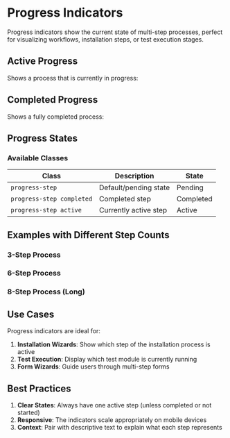 # Progress Indicators

Progress indicators show the current state of multi-step processes, perfect for visualizing workflows, installation steps, or test execution stages.

## Active Progress

Shows a process that is currently in progress:

<div class="phantom-progress-indicator">
  <div class="progress-step completed"></div>
  <div class="progress-step completed"></div>
  <div class="progress-step active"></div>
  <div class="progress-step"></div>
</div>

## Completed Progress

Shows a fully completed process:

<div class="phantom-progress-indicator">
  <div class="progress-step completed"></div>
  <div class="progress-step completed"></div>
  <div class="progress-step completed"></div>
  <div class="progress-step completed"></div>
</div>

## Progress States

### Available Classes

| Class                     | Description           | State     |
|---------------------------|-----------------------|-----------|
| `progress-step`           | Default/pending state | Pending   |
| `progress-step completed` | Completed step        | Completed |
| `progress-step active`    | Currently active step | Active    |

## Examples with Different Step Counts

### 3-Step Process
<div class="phantom-progress-indicator">
  <div class="progress-step completed"></div>
  <div class="progress-step active"></div>
  <div class="progress-step"></div>
</div>

### 6-Step Process
<div class="phantom-progress-indicator">
  <div class="progress-step completed"></div>
  <div class="progress-step completed"></div>
  <div class="progress-step completed"></div>
  <div class="progress-step active"></div>
  <div class="progress-step"></div>
  <div class="progress-step"></div>
</div>

### 8-Step Process (Long)
<div class="phantom-progress-indicator">
  <div class="progress-step completed"></div>
  <div class="progress-step completed"></div>
  <div class="progress-step completed"></div>
  <div class="progress-step completed"></div>
  <div class="progress-step completed"></div>
  <div class="progress-step active"></div>
  <div class="progress-step"></div>
  <div class="progress-step"></div>
</div>

## Use Cases

Progress indicators are ideal for:

1. **Installation Wizards**: Show which step of the installation process is active
2. **Test Execution**: Display which test module is currently running
3. **Form Wizards**: Guide users through multi-step forms

## Best Practices

1. **Clear States**: Always have one active step (unless completed or not started)
2. **Responsive**: The indicators scale appropriately on mobile devices
3. **Context**: Pair with descriptive text to explain what each step represents